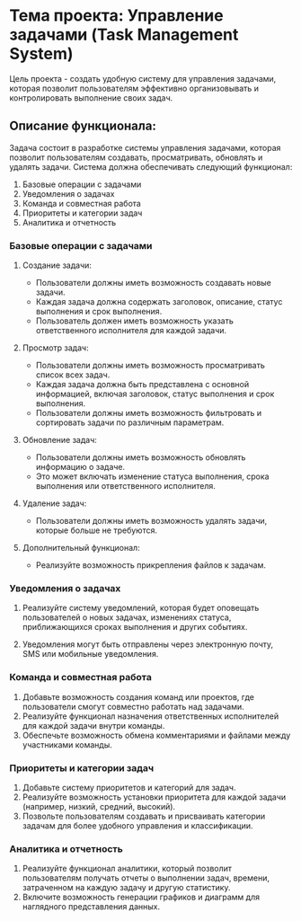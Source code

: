# Тема проекта: Управление задачами (Task Management System)

Цель проекта - создать удобную систему для управления задачами, которая позволит пользователям эффективно организовывать
и контролировать выполнение своих задач.

## Описание функционала:

Задача состоит в разработке системы управления задачами, которая позволит пользователям создавать, просматривать,
обновлять и удалять задачи. Система должна обеспечивать следующий функционал:

1. Базовые операции с задaчами
2. Уведомления о задачах
3. Команда и совместная работа
4. Приоритеты и категории задач
5. Аналитика и отчетность

### Базовые операции с задачами

1. Создание задачи:
    - Пользователи должны иметь возможность создавать новые задачи.
    - Каждая задача должна содержать заголовок, описание, статус выполнения и срок выполнения.
    - Пользователь должен иметь возможность указать ответственного исполнителя для каждой задачи.
2. Просмотр задач:
    - Пользователи должны иметь возможность просматривать список всех задач.
    - Каждая задача должна быть представлена с основной информацией, включая заголовок, статус выполнения и срок
      выполнения.
    - Пользователи должны иметь возможность фильтровать и сортировать задачи по различным параметрам.
3. Обновление задач:
    - Пользователи должны иметь возможность обновлять информацию о задаче.
    - Это может включать изменение статуса выполнения, срока выполнения или ответственного исполнителя.
4. Удаление задач:
    - Пользователи должны иметь возможность удалять задачи, которые больше не требуются.
5. Дополнительный функционал:

    - Реализуйте возможность прикрепления файлов к задачам.

### Уведомления о задачах

1. Реализуйте систему уведомлений, которая будет оповещать пользователей о новых задачах, изменениях статуса,
   приближающихся сроках выполнения и других событиях.

2. Уведомления могут быть отправлены через электронную почту, SMS или мобильные уведомления.

### Команда и совместная работа

1. Добавьте возможность создания команд или проектов, где пользователи смогут совместно работать над задачами.
2. Реализуйте функционал назначения ответственных исполнителей для каждой задачи внутри команды.
3. Обеспечьте возможность обмена комментариями и файлами между участниками команды.

### Приоритеты и категории задач

1. Добавьте систему приоритетов и категорий для задач.
2. Реализуйте возможность установки приоритета для каждой задачи (например, низкий, средний, высокий).
3. Позвольте пользователям создавать и присваивать категории задачам для более удобного управления и классификации.

### Аналитика и отчетность

1. Реализуйте функционал аналитики, который позволит пользователям получать отчеты о выполнении задач, времени,
   затраченном на каждую задачу и другую статистику.
2. Включите возможность генерации графиков и диаграмм для наглядного представления данных.





